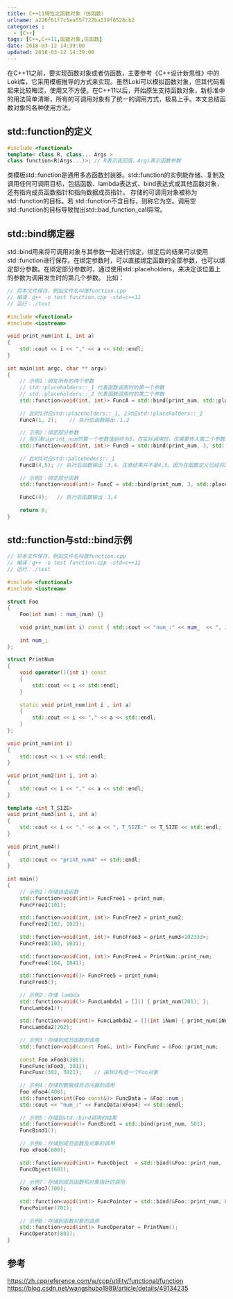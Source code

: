 ```yaml
---
title: C++11特性之函数对象（仿函数）
urlname: a226f61f7c5ea55f722ba139f6528cb2
categories : 
  - [C++]
tags: [C++,C++11,函数对象,仿函数]
date: 2018-03-12 14:39:00
updated: 2018-03-12 14:39:00
---
```

在C++11之前，要实现函数对象或者仿函数，主要参考《C++设计新思维》中的Loki库，它采用模板推导的方式来实现。虽然Loki可以模拟函数对象，但其代码看起来比较晦涩，使用又不方便。在C++11以后，开始原生支持函数对象，新标准中的用法简单清晰，所有的可调用对象有了统一的调用方式，极易上手。本文总结函数对象的各种使用方法。

## std::function的定义
``` c++
#include <functional>
template< class R, class... Args >
class function<R(Args...)>; // R表示返回值，Args表示函数参数
```

类模板std::function是通用多态函数封装器。std::function的实例能存储、复制及调用任何可调用目标，包括函数、lambda表达式、bind表达式或其他函数对象，还有指向成员函数指针和指向数据成员指针。
存储的可调用对象被称为std::function的目标。若 std::function不含目标，则称它为空。调用空std::function的目标导致抛出std::bad_function_call异常。

<!--more-->

## std::bind绑定器
std::bind用来将可调用对象与其参数一起进行绑定，绑定后的结果可以使用std::function进行保存。在绑定参数时，可以直接绑定函数的全部参数，也可以绑定部分参数。在绑定部分参数时，通过使用std::placeholders，来决定该位置上的参数为调用发生时的第几个参数。
比如：
``` c++
// 将本文件保存，例如文件名叫做function.cpp
// 编译：g++ -o test function.cpp -std=c++11
// 运行：./test
 
#include <functional>
#include <iostream>
 
void print_num(int i, int a)
{
    std::cout << i << "," << a << std::endl;
}
 
int main(int argc, char ** argv)
{
    // 示例1：绑定所有的两个参数
    // std::placeholders::_1 代表函数调用时的第一个参数
    // std::placeholders::_2 代表函数调用时的第二个参数
    std::function<void(int, int)> FuncA = std::bind(print_num, std::placeholders::_1, std::placeholders::_2);
 
    // 此时1对应std::placeholders::_1, 2对应std::placeholders::_2
    FuncA(1, 2);    // 执行后函数输出：1,2
 
    // 示例2：绑定部分参数
    // 我们默认print_num的第一个参数值始终为3，在实际调用时，仅需要传入第二个参数即可
    std::function<void(int, int)> FuncB = std::bind(print_num, 3, std::placeholders::_1);
 
    // 此时4对应std::palcehoders::_1
    FuncB(4,5); // 执行后函数输出：3,4，注意结果并不是4,5。因为在函数定义已经将3作为第一个参数的默认值。
     
    // 示例3：绑定部分函数
    std::function<void(int)> FuncC = std::bind(print_num, 3, std::placeholders::_1);
     
    FuncC(4);   // 执行后函数输出：3,4
 
    return 0;
}
```

## std::function与std::bind示例
``` c++
// 将本文件保存，例如文件名叫做function.cpp
// 编译：g++ -o test function.cpp -std=c++11
// 运行：./test
 
#include <functional>
#include <iostream>
 
struct Foo 
{
    Foo(int num) : num_(num) {}
     
    void print_num(int i) const { std::cout << "num_:" << num_  << ", i:" << i << std::endl; }
 
    int num_;
};
 
struct PrintNum 
{
    void operator()(int i) const
    {
        std::cout << i << std::endl;
    }
     
    static void print_num(int i , int a)
    {
        std::cout << i << "," << a << std::endl;
    }
};
 
void print_num(int i)
{
    std::cout << i << std::endl;
}
 
void print_num2(int i, int a)
{
    std::cout << i << "," << a << std::endl;
}
 
template <int T_SIZE>
void print_num3(int i, int a)
{
    std::cout << i << "," << a << ", T_SIZE:" << T_SIZE << std::endl;
}
 
void print_num4()
{
    std::cout << "print_num4" << std::endl;
}
 
int main()
{
    // 示例1：存储自由函数
    std::function<void(int)> FuncFree1 = print_num;
    FuncFree1(101);
 
    std::function<void(int, int)> FuncFree2 = print_num2;
    FuncFree2(102, 1021);
 
    std::function<void(int, int)> FuncFree3 = print_num3<102333>;
    FuncFree3(103, 1031);
 
    std::function<void(int, int)> FuncFree4 = PrintNum::print_num;
    FuncFree4(104, 1041);
 
    std::function<void()> FuncFree5 = print_num4;
    FuncFree5();
 
    // 示例2：存储 lambda
    std::function<void()> FuncLambda1 = []() { print_num(201); };
    FuncLambda1();
 
    std::function<void(int)> FuncLambda2 = [](int iNum) { print_num(iNum); };
    FuncLambda2(202);
 
    // 示例3：存储到成员函数的调用
    std::function<void(const Foo&, int)> FuncFunc = &Foo::print_num;
 
    const Foo xFoo3(300);
    FuncFunc(xFoo3, 3011);
    FuncFunc(302, 3021);    // 由302构造一个Foo对象
 
    // 示例4：存储到数据成员访问器的调用
    Foo xFoo4(400);
    std::function<int(Foo const&)> FuncData = &Foo::num_;
    std::cout << "num_:" << FuncData(xFoo4) << std::endl;
 
    // 示例5：存储到std::bind调用的结果
    std::function<void()> FuncBind1 = std::bind(print_num, 501);
    FuncBind1();
  
    // 示例6：存储到成员函数及对象的调用
    Foo xFoo6(600);
 
    std::function<void(int)> FuncObject  = std::bind(&Foo::print_num,  xFoo6, std::placeholders::_1);
    FuncObject(601);
 
    // 示例7：存储到成员函数和对象指针的调用
    Foo xFoo7(700);
 
    std::function<void(int)> FuncPointer = std::bind(&Foo::print_num, &xFoo7, std::placeholders::_1);
    FuncPointer(701);
 
    // 示例8：存储到函数对象的调用
    std::function<void(int)> FuncOperator = PrintNum();
    FuncOperator(801);
}
```

## 参考
https://zh.cppreference.com/w/cpp/utility/functional/function
https://blog.csdn.net/wangshubo1989/article/details/49134235